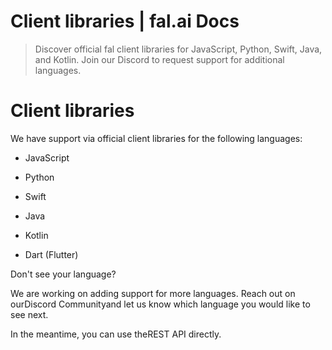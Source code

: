 # Client libraries | fal.ai Docs


> Discover official fal client libraries for JavaScript, Python, Swift, Java, and Kotlin. Join our Discord to request support for additional languages.


# Client libraries

We have support via official client libraries for the following languages:

- JavaScript

- Python

- Swift

- Java

- Kotlin

- Dart (Flutter)

Don't see your language?

We are working on adding support for more languages. Reach out on ourDiscord Communityand let us know which language you would like to see next.

In the meantime, you can use theREST API directly.